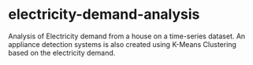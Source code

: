 # electricity-demand-analysis
Analysis of Electricity demand from a house on a time-series dataset. An appliance detection systems is also created using K-Means Clustering based on the electricity demand.
